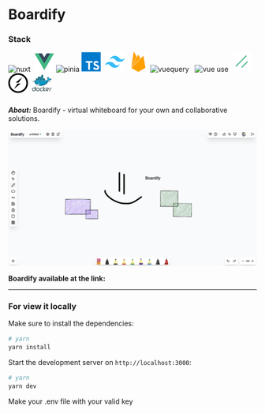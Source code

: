 # Boardify

### Stack
<div>
<img src="https://seeklogo.com/images/N/nuxt-logo-1CCC5F38FD-seeklogo.com.png" title="nuxt" alt="nuxt" width="45" height="35"/>&nbsp;
<img src="https://github.com/devicons/devicon/blob/master/icons/vuejs/vuejs-original.svg" title="vue" alt="vue" width="40" height="40"/>
<img src="https://pinia.vuejs.org/logo.svg" title="pinia" alt="pinia" width="40" height="40"/>
<img src="https://github.com/devicons/devicon/blob/master/icons/typescript/typescript-original.svg" title="ts" alt="ts" width="40" height="40"/>&nbsp;
<img src="https://github.com/devicons/devicon/blob/master/icons/tailwindcss/tailwindcss-original.svg" title="tailwind" alt="tailwind" width="40" height="40"/>&nbsp;
<img src="https://github.com/devicons/devicon/blob/master/icons/firebase/firebase-plain.svg" title="firebase" alt="firebase" width="40" height="40"/>
<img src="https://vue-query-next-gen.vercel.app/vue-query.png" title="vuequery" alt="vuequery" width="40" height="40"/>&nbsp;&nbsp;
<img src="https://seeklogo.com/images/V/vueuse-logo-C7294BFD15-seeklogo.com.png" title="vue use" alt="vue use" width="30" height="35"/>&nbsp;
<img src="/public/img/shadcn-logo.png" title="shadcn" alt="shadcn" width="40" height="40"/>&nbsp;
<img src="https://github.com/devicons/devicon/blob/master/icons/socketio/socketio-original.svg" title="socketio" alt="soketio" width="40" height="40"/>&nbsp;
<img src="https://github.com/devicons/devicon/blob/master/icons/docker/docker-original-wordmark.svg" title="docker" alt="docker" width="40" height="40"/>&nbsp;

###
___About:___ 
Boardify - virtual whiteboard for your own and collaborative solutions.

<img src="/public/about/boardify.png" title="index" alt="index" />
</div>


**Boardify available at the link:**

---

### For view it locally

Make sure to install the dependencies:

```bash
# yarn
yarn install
```

Start the development server on `http://localhost:3000`:

```bash
# yarn
yarn dev
```

Make your .env file with your valid key

